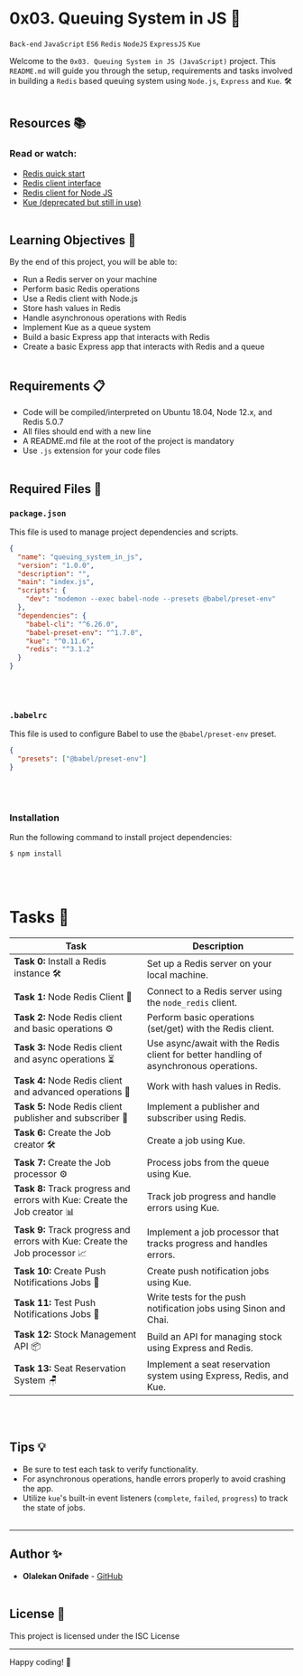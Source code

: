 # 0x03. Queuing System in JS 🚀
`Back-end` `JavaScript` `ES6` `Redis` `NodeJS` `ExpressJS` `Kue`

Welcome to the `0x03. Queuing System in JS (JavaScript)` project. This
`README.md` will guide you through the setup, requirements and tasks involved
in building a `Redis` based queuing system using `Node.js`, `Express` and
`Kue`. 🛠️
<br></br>

## Resources 📚
### Read or watch:
- [Redis quick start](https://redis.io/docs/getting-started/)
- [Redis client interface](https://redis.io/topics/rediscli)
- [Redis client for Node JS](https://github.com/redis/node-redis)
- [Kue (deprecated but still in use)](https://github.com/locustbea/0x03-queuing_system_in_js)
<br></br>

## Learning Objectives 🎯
By the end of this project, you will be able to:
- Run a Redis server on your machine
- Perform basic Redis operations
- Use a Redis client with Node.js
- Store hash values in Redis
- Handle asynchronous operations with Redis
- Implement Kue as a queue system
- Build a basic Express app that interacts with Redis
- Create a basic Express app that interacts with Redis and a queue
<br></br>

## Requirements 📋
- Code will be compiled/interpreted on Ubuntu 18.04, Node 12.x, and Redis 5.0.7
- All files should end with a new line
- A README.md file at the root of the project is mandatory
- Use `.js` extension for your code files
<br></br>

## Required Files 📂
### `package.json`
This file is used to manage project dependencies and scripts.
```json
{
  "name": "queuing_system_in_js",
  "version": "1.0.0",
  "description": "",
  "main": "index.js",
  "scripts": {
    "dev": "nodemon --exec babel-node --presets @babel/preset-env"
  },
  "dependencies": {
    "babel-cli": "^6.26.0",
    "babel-preset-env": "^1.7.0",
    "kue": "^0.11.6",
    "redis": "^3.1.2"
  }
}
```
<br></br>

### `.babelrc`
This file is used to configure Babel to use the `@babel/preset-env` preset.
```json
{
  "presets": ["@babel/preset-env"]
}
```
<br></br>

### Installation

Run the following command to install project dependencies:
```bash
$ npm install
```
<br></br>

# Tasks 📝

| Task | Description |
|------|-------------|
| **Task 0:** Install a Redis instance 🛠️ | Set up a Redis server on your local machine. |
| **Task 1:** Node Redis Client 🔗 | Connect to a Redis server using the `node_redis` client. |
| **Task 2:** Node Redis client and basic operations ⚙️ | Perform basic operations (set/get) with the Redis client. |
| **Task 3:** Node Redis client and async operations ⏳ | Use async/await with the Redis client for better handling of asynchronous operations. |
| **Task 4:** Node Redis client and advanced operations 🔄 | Work with hash values in Redis. |
| **Task 5:** Node Redis client publisher and subscriber 📡 | Implement a publisher and subscriber using Redis. |
| **Task 6:** Create the Job creator 🛠️ | Create a job using Kue. |
| **Task 7:** Create the Job processor ⚙️ | Process jobs from the queue using Kue. |
| **Task 8:** Track progress and errors with Kue: Create the Job creator 📊 | Track job progress and handle errors using Kue. |
| **Task 9:** Track progress and errors with Kue: Create the Job processor 📈 | Implement a job processor that tracks progress and handles errors. |
| **Task 10:** Create Push Notifications Jobs 📲 | Create push notification jobs using Kue. |
| **Task 11:** Test Push Notifications Jobs 🧪 | Write tests for the push notification jobs using Sinon and Chai. |
| **Task 12:** Stock Management API 📦 | Build an API for managing stock using Express and Redis. |
| **Task 13:** Seat Reservation System 🪑 | Implement a seat reservation system using Express, Redis, and Kue. |

<br></br>

## Tips 💡
- Be sure to test each task to verify functionality.
- For asynchronous operations, handle errors properly to avoid crashing the
app.
- Utilize `kue`'s built-in event listeners (`complete`, `failed`, `progress`)
to track the state of jobs.
<br></br>

---
## Author ✨
- **Olalekan Onifade** - [GitHub](https://github.com/locustbea)
<br></br>

## License 📜
This project is licensed under the ISC License

---
Happy coding! 🚀
